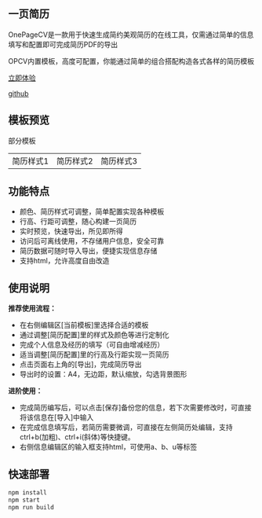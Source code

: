 ## 一页简历

OnePageCV是一款用于快速生成简约美观简历的在线工具，仅需通过简单的信息填写和配置即可完成简历PDF的导出

OPCV内置模板，高度可配置，你能通过简单的组合搭配构造各式各样的简历模板

[立即体验]()

[github]()

## 模板预览

部分模板

|           |           |           |
| --------- | --------- | --------- |
| 简历样式1 | 简历样式2 | 简历样式3 |



## 功能特点

- 颜色、简历样式可调整，简单配置实现各种模板
- 行高、行距可调整，随心构建一页简历
- 实时预览，快速导出，所见即所得
- 访问后可离线使用，不存储用户信息，安全可靠
- 简历数据可随时导入导出，便捷实现信息存储
- 支持html，允许高度自由改造

## 使用说明

**推荐使用流程：**

- 在右侧编辑区[当前模板]里选择合适的模板
- 通过调整[简历配置]里的样式及颜色等进行定制化
- 完成个人信息及经历的填写（可自由增减经历）
- 适当调整[简历配置]里的行高及行距实现一页简历
- 点击页面右上角的[导出]，完成简历导出
- 导出时的设置：A4，无边距，默认缩放，勾选背景图形

**进阶使用：**

- 完成简历编写后，可以点击[保存]备份您的信息，若下次需要修改时，可直接将该信息在[导入]中输入
- 在完成信息填写后，若简历需要微调，可直接在左侧简历处编辑，支持ctrl+b(加粗)、ctrl+i(斜体)等快捷键。
- 右侧信息编辑区的输入框支持html，可使用a、b、u等标签

## 快速部署

```sh
npm install
npm start
npm run build
```

